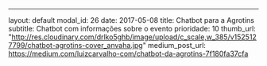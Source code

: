 ---
layout: default
modal_id: 26
date: 2017-05-08
title: Chatbot para a Agrotins
subtitle: Chatbot com informações sobre o evento
prioridade: 10
thumb_url: "http://res.cloudinary.com/drlko5ghb/image/upload/c_scale,w_385/v1525127799/chatbot-agrotins-cover_anvaha.jpg"
medium_post_url: https://medium.com/luizcarvalho-com/chatbot-da-agrotins-7f180fa37cfa